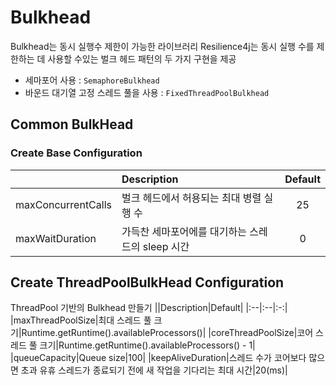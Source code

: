 # Bulkhead
Bulkhead는 동시 실행수 제한이 가능한 라이브러리
Resilience4j는 동시 실행 수를 제한하는 데 사용할 수있는 벌크 헤드 패턴의 두 가지 구현을 제공

- 세마포어 사용 : `SemaphoreBulkhead`
- 바운드 대기열 고정 스레드 풀을 사용 : `FixedThreadPoolBulkhead`

## Common BulkHead
### Create Base Configuration
||Description|Default|
|:--|:--|:-:|
|maxConcurrentCalls|벌크 헤드에서 허용되는 최대 병렬 실행 수|25|
|maxWaitDuration|가득찬 세마포어에를 대기하는 스레드의 sleep 시간|0|

## Create ThreadPoolBulkHead Configuration
ThreadPool 기반의 Bulkhead 만들기
||Description|Default|
|:--|:--|:-:|
|maxThreadPoolSize|최대 스레드 풀 크기|Runtime.getRuntime().availableProcessors()|
|coreThreadPoolSize|코어 스레드 풀 크기|Runtime.getRuntime().availableProcessors() - 1|
|queueCapacity|Queue size|100|
|keepAliveDuration|스레드 수가 코어보다 많으면 초과 유휴 스레드가 종료되기 전에 새 작업을 기다리는 최대 시간|20(ms)|
